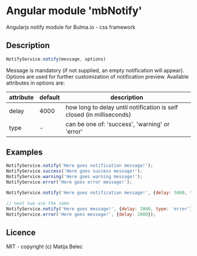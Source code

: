 # Angular module 'mbNotify'
Angularjs notify module for Bulma.io - css framework

## Description

```javascript
NotifyService.notify(message, options)
```
Message is mandatory (if not supplied, an empty notification will appear).
Options are used for further customization of notification preview. Available attributes in options are:

attribute | default | description |
---- | ---- | --- 
delay | 4000 | how long to delay until notification is self closed (in milliseconds)
type | - | can be one of: 'success', 'warning' or 'error'

## Examples

```javascript
NotifyService.notify('Here goes notification message!');
NotifyService.success('Here goes success message!');
NotifyService.warning('Here goes warning message!');
NotifyService.error('Here goes error message!');

NotifyService.notify('Here goes notification message!', {delay: 5000, type: 'error'});

// next two are the same
NotifyService.notify('Here goes message!', {delay: 2000, type: 'error'});
NotifyService.error('Here goes message!', {delay: 2000});
```
## Licence

MIT - copyright (c) Matija Belec
